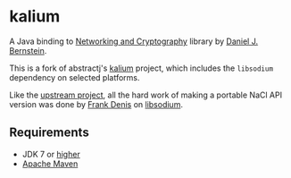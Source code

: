 # kalium

A Java binding to [Networking and Cryptography](http://nacl.cr.yp.to/) library by [Daniel J. Bernstein](http://cr.yp.to/djb.html).

This is a fork of abstractj's [kalium](https://github.com/abstractj/kalium) project, which includes the `libsodium` dependency on selected platforms.

Like the [upstream project](https://github.com/abstractj/kalium), all the hard work of making a portable NaCl API version was done by [Frank Denis](https://github.com/jedisct1) on [libsodium](https://github.com/jedisct1/libsodium).

## Requirements

* JDK 7 or [higher](http://www.oracle.com/technetwork/java/javase/downloads/index.html)
* [Apache Maven](http://maven.apache.org/guides/getting-started/)

